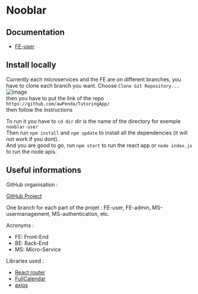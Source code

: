 # Nooblar

## Documentation
- [FE-user](./Documentation/FE-user.md)

## Install locally
Currently each microservices and the FE are on different branches, you have to clone each branch you want. 
Choose `Clone Git Repository...`  
![image](https://github.com/awPenda/TutoringApp/assets/56393986/b4bbcf6a-ec91-44fb-90cf-ac2a1d95bcfe)  
then you have to put the link of the repo `https://github.com/awPenda/TutoringApp/`  
then follow the instructions  

To run it you have to `cd dir` dir is the name of the directory for exemple `nooblar-user`  
Then run `npm install` and `npm update` to install all the dependencies (it will not work if you dont).  
And you are good to go, run  `npm start` to run the react app or `node index.js` to run the node apis.




## Useful informations

GitHub organisation :

[GitHub Project](https://github.com/users/awPenda/projects/3)

One branch for each part of the projet : FE-user, FE-admin, MS-usermanagement, MS-authentication, etc. 


Acronyms : 
- FE: Front-End
- BE: Back-End
- MS: Micro-Service

Libraries used :
- [React router](https://reactrouter.com/en/main)
- [FullCalendar](https://fullcalendar.io/)
- [axios](https://axios-http.com/)


